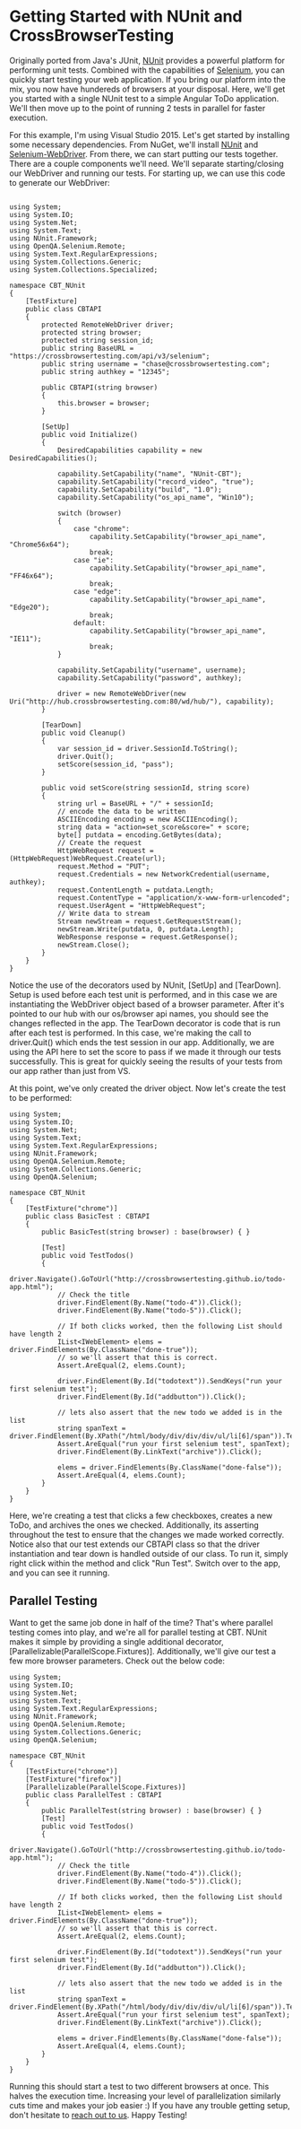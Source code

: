 # Getting Started with NUnit and CrossBrowserTesting

Originally ported from Java's JUnit, [NUnit](https://www.nunit.org/) provides a powerful platform for performing unit tests. Combined with the capabilities of [Selenium](http://www.seleniumhq.org/), you can quickly start testing your web application. If you bring our platform into the mix, you now have hundereds of browsers at your disposal. Here, we'll get you started with a single NUnit test to a simple Angular ToDo application. We'll then move up to the point of running 2 tests in parallel for faster execution. 

For this example, I'm using Visual Studio 2015. Let's get started by installing some necessary dependencies. From NuGet, we'll install [NUnit](https://www.nuget.org/packages/NUnit/) and [Selenium-WebDriver](https://www.nuget.org/packages/Selenium.WebDriver/). From there, we can start putting our tests together. There are a couple components we'll need. We'll separate starting/closing our WebDriver and running our tests. For starting up, we can use this code to generate our WebDriver:

```

using System;
using System.IO;
using System.Net;
using System.Text;
using NUnit.Framework;
using OpenQA.Selenium.Remote;
using System.Text.RegularExpressions;
using System.Collections.Generic;
using System.Collections.Specialized;

namespace CBT_NUnit
{
    [TestFixture]
    public class CBTAPI
    {
        protected RemoteWebDriver driver;
        protected string browser;
        protected string session_id;
        public string BaseURL = "https://crossbrowsertesting.com/api/v3/selenium";
        public string username = "chase@crossbrowsertesting.com";
        public string authkey = "12345";
        
        public CBTAPI(string browser)
        {
            this.browser = browser;
        }

        [SetUp]
        public void Initialize()
        {
            DesiredCapabilities capability = new DesiredCapabilities();

            capability.SetCapability("name", "NUnit-CBT");
            capability.SetCapability("record_video", "true");
            capability.SetCapability("build", "1.0");
            capability.SetCapability("os_api_name", "Win10");

            switch (browser)
            {
                case "chrome": 
                    capability.SetCapability("browser_api_name", "Chrome56x64");
                    break;
                case "ie":
                    capability.SetCapability("browser_api_name", "FF46x64");
                    break;
                case "edge":
                    capability.SetCapability("browser_api_name", "Edge20");
                    break;
                default:
                    capability.SetCapability("browser_api_name", "IE11");
                    break;
            }

            capability.SetCapability("username", username);
            capability.SetCapability("password", authkey);

            driver = new RemoteWebDriver(new Uri("http://hub.crossbrowsertesting.com:80/wd/hub/"), capability);
        }

        [TearDown]
        public void Cleanup()
        {
            var session_id = driver.SessionId.ToString();
            driver.Quit();
            setScore(session_id, "pass");
        }

        public void setScore(string sessionId, string score)
        {
            string url = BaseURL + "/" + sessionId;
            // encode the data to be written
            ASCIIEncoding encoding = new ASCIIEncoding();
            string data = "action=set_score&score=" + score;
            byte[] putdata = encoding.GetBytes(data);
            // Create the request
            HttpWebRequest request = (HttpWebRequest)WebRequest.Create(url);
            request.Method = "PUT";
            request.Credentials = new NetworkCredential(username, authkey);
            request.ContentLength = putdata.Length;
            request.ContentType = "application/x-www-form-urlencoded";
            request.UserAgent = "HttpWebRequest";
            // Write data to stream
            Stream newStream = request.GetRequestStream();
            newStream.Write(putdata, 0, putdata.Length);
            WebResponse response = request.GetResponse();
            newStream.Close();
        }
    }
}
```

 Notice the use of the decorators used by NUnit, [SetUp] and [TearDown]. Setup is used before each test unit is performed, and in this case we are instantiating the WebDriver object based of a browser parameter. After it's pointed to our hub with our os/browser api names, you should see the changes reflected in the app. The TearDown decorator is code that is run after each test is performed. In this case, we're making the call to driver.Quit() which ends the test session in our app. Additionally, we are using the API here to set the score to pass if we made it through our tests successfully. This is great for quickly seeing the results of your tests from our app rather than just from VS.

 At this point, we've only created the driver object. Now let's create the test to be performed:

```
using System;
using System.IO;
using System.Net;
using System.Text;
using System.Text.RegularExpressions;
using NUnit.Framework;
using OpenQA.Selenium.Remote;
using System.Collections.Generic;
using OpenQA.Selenium;

namespace CBT_NUnit
{
    [TestFixture("chrome")]
    public class BasicTest : CBTAPI
    {
        public BasicTest(string browser) : base(browser) { }

        [Test]
        public void TestTodos()
        {
            driver.Navigate().GoToUrl("http://crossbrowsertesting.github.io/todo-app.html");
            // Check the title
            driver.FindElement(By.Name("todo-4")).Click();
            driver.FindElement(By.Name("todo-5")).Click();

            // If both clicks worked, then the following List should have length 2
            IList<IWebElement> elems = driver.FindElements(By.ClassName("done-true"));
            // so we'll assert that this is correct.
            Assert.AreEqual(2, elems.Count);

            driver.FindElement(By.Id("todotext")).SendKeys("run your first selenium test");
            driver.FindElement(By.Id("addbutton")).Click();

            // lets also assert that the new todo we added is in the list
            string spanText = driver.FindElement(By.XPath("/html/body/div/div/div/ul/li[6]/span")).Text;
            Assert.AreEqual("run your first selenium test", spanText);
            driver.FindElement(By.LinkText("archive")).Click();

            elems = driver.FindElements(By.ClassName("done-false"));
            Assert.AreEqual(4, elems.Count);
        }
    }
}
```

Here, we're creating a test that clicks a few checkboxes, creates a new ToDo, and archives the ones we checked. Additionally, its asserting throughout the test to ensure that the changes we made worked correctly. Notice also that our test extends our CBTAPI class so that the driver instantiation and tear down is handled outside of our class. To run it, simply right click within the method and click "Run Test". Switch over to the app, and you can see it running. 


## Parallel Testing

Want to get the same job done in half of the time? That's where parallel testing comes into play, and we're all for parallel testing at CBT. NUnit makes it simple by providing a single additional decorator, [Parallelizable(ParallelScope.Fixtures)]. Additionally, we'll give our test a few more browser parameters. Check out the below code:

```
using System;
using System.IO;
using System.Net;
using System.Text;
using System.Text.RegularExpressions;
using NUnit.Framework;
using OpenQA.Selenium.Remote;
using System.Collections.Generic;
using OpenQA.Selenium;

namespace CBT_NUnit
{
    [TestFixture("chrome")]
    [TestFixture("firefox")]
    [Parallelizable(ParallelScope.Fixtures)]
    public class ParallelTest : CBTAPI
    {
        public ParallelTest(string browser) : base(browser) { }
        [Test]
        public void TestTodos()
        {
            driver.Navigate().GoToUrl("http://crossbrowsertesting.github.io/todo-app.html");
            // Check the title
            driver.FindElement(By.Name("todo-4")).Click();
            driver.FindElement(By.Name("todo-5")).Click();

            // If both clicks worked, then the following List should have length 2
            IList<IWebElement> elems = driver.FindElements(By.ClassName("done-true"));
            // so we'll assert that this is correct.
            Assert.AreEqual(2, elems.Count);

            driver.FindElement(By.Id("todotext")).SendKeys("run your first selenium test");
            driver.FindElement(By.Id("addbutton")).Click();

            // lets also assert that the new todo we added is in the list
            string spanText = driver.FindElement(By.XPath("/html/body/div/div/div/ul/li[6]/span")).Text;
            Assert.AreEqual("run your first selenium test", spanText);
            driver.FindElement(By.LinkText("archive")).Click();

            elems = driver.FindElements(By.ClassName("done-false"));
            Assert.AreEqual(4, elems.Count);
        }
    }
}
```

Running this should start a test to two different browsers at once. This halves the execution time. Increasing your level of parallelization similarly cuts time and makes your job easier :) If you have any trouble getting setup, don't hesitate to [reach out to us](mailto:support@crossbrowsertesting.com). Happy Testing!